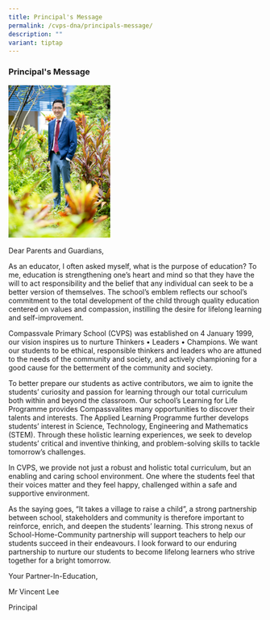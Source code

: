 ```yaml
---
title: Principal's Message
permalink: /cvps-dna/principals-message/
description: ""
variant: tiptap
---
```

<h3><strong>Principal's Message</strong></h3>
<p></p>
<p></p>
<div class="isomer-image-wrapper">
<img style="width: 40%;" height="auto" width="100%" alt="" src="/images/Year 2025/School Leaders/Mr_Lee__resized_.jpg">
</div>
<p>Dear Parents and Guardians,</p>
<p>As an educator, I often asked myself, what is the purpose of education?
To me, education is strengthening one’s heart and mind so that they have
the will to act responsibility and the belief that any individual can seek
to be a better version of themselves. The school’s emblem reflects our
school’s commitment to the total development of the child through quality
education centered on values and compassion, instilling the desire for
lifelong learning and self-improvement.</p>
<p>Compassvale Primary School (CVPS) was established on 4 January 1999, our
vision inspires us to nurture Thinkers • Leaders • Champions. We want our
students to be ethical, responsible thinkers and leaders who are attuned
to the needs of the community and society, and actively championing for
a good cause for the betterment of the community and society.</p>
<p>To better prepare our students as active contributors, we aim to ignite
the students’ curiosity and passion for learning through our total curriculum
both within and beyond the classroom. Our school’s Learning for Life Programme
provides Compassvalites many opportunities to discover their talents and
interests. The Applied Learning Programme further develops students’ interest
in Science, Technology, Engineering and Mathematics (STEM). Through these
holistic learning experiences, we seek to develop students’ critical and
inventive thinking, and problem-solving skills to tackle tomorrow’s challenges.</p>
<p>In CVPS, we provide not just a robust and holistic total curriculum, but
an enabling and caring school environment. One where the students feel
that their voices matter and they feel happy, challenged within a safe
and supportive environment.</p>
<p>As the saying goes, “It takes a village to raise a child”, a strong partnership
between school, stakeholders and community is therefore important to reinforce,
enrich, and deepen the students’ learning. This strong nexus of School-Home-Community
partnership will support teachers to help our students succeed in their
endeavours. I look forward to our enduring partnership to nurture our students
to become lifelong learners who strive together for a bright tomorrow.</p>
<p></p>
<p></p>
<p>Your Partner-In-Education,</p>
<p>Mr Vincent Lee</p>
<p>Principal</p>